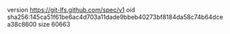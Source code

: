 version https://git-lfs.github.com/spec/v1
oid sha256:145ca51f61be6ac4d703a11dade9bbeb40273bf8184da58c74b64dcea38c8600
size 60663
